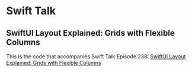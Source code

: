# Swift Talk
## SwiftUI Layout Explained: Grids with Flexible Columns

This is the code that accompanies Swift Talk Episode 238: [SwiftUI Layout Explained: Grids with Flexible Columns](https://talk.objc.io/episodes/S01E238-swiftui-layout-explained-grids-with-flexible-columns)
